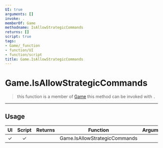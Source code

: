```yaml
---
UI: true
arguments: []
invoke: .
memberOf: Game
methodname: IsAllowStrategicCommands
returns: []
script: true
tags:
- Game/_function
- function/UI
- function/script
title: Game.IsAllowStrategicCommands
---
```

# Game.IsAllowStrategicCommands
> this function is a member of [Game](civ-6/lua/Game.md)
> this method can be invoked with `.`
-----
## Usage
|  UI | Script | Returns | Function | Arguments |
|:---:|:------:|-------:|:--------:|:---------|
|✓|✓||Game.IsAllowStrategicCommands||
